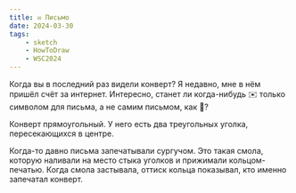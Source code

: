 ```yaml
---
title: ✉️ Письмо
date: 2024-03-30
tags:
    - sketch
    - HowToDraw
    - WSC2024
---
```


Когда вы в последний раз видели конверт? Я недавно, мне в нём пришёл счёт за интернет. Интересно, станет ли когда-нибудь ✉️ только символом для письма, а не самим письмом, как 💾?

Конверт прямоугольный. У него есть два треугольных уголка, пересекающихся в центре.

Когда-то давно письма запечатывали сургучом. Это такая смола, которую наливали на место стыка уголков и прижимали кольцом-печатью. Когда смола застывала, оттиск кольца показывал, кто именно запечатал конверт.
